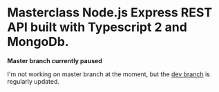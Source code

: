 # Masterclass Node.js Express REST API built with Typescript 2 and MongoDb.

**Master branch currently paused**

I'm not working on master branch at the moment, but the [dev branch](https://github.com/RootsMJ/masterclass-node-typescript/tree/dev) is regularly updated.
